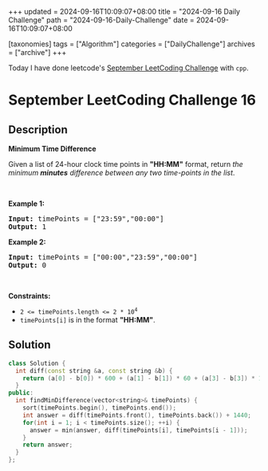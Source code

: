+++
updated = 2024-09-16T10:09:07+08:00
title = "2024-09-16 Daily Challenge"
path = "2024-09-16-Daily-Challenge"
date = 2024-09-16T10:09:07+08:00

[taxonomies]
tags = ["Algorithm"]
categories = ["DailyChallenge"]
archives = ["archive"]
+++

Today I have done leetcode's [September LeetCoding Challenge](https://leetcode.com/problems/minimum-time-difference/) with `cpp`.

<!-- more -->

# September LeetCoding Challenge 16

## Description

**Minimum Time Difference**

Given a list of 24-hour clock time points in <strong>&quot;HH:MM&quot;</strong> format, return <em>the minimum <b>minutes</b> difference between any two time-points in the list</em>.
<p>&nbsp;</p>
<p><strong class="example">Example 1:</strong></p>
<pre><strong>Input:</strong> timePoints = ["23:59","00:00"]
<strong>Output:</strong> 1
</pre><p><strong class="example">Example 2:</strong></p>
<pre><strong>Input:</strong> timePoints = ["00:00","23:59","00:00"]
<strong>Output:</strong> 0
</pre>
<p>&nbsp;</p>
<p><strong>Constraints:</strong></p>

<ul>
	<li><code>2 &lt;= timePoints.length &lt;= 2 * 10<sup>4</sup></code></li>
	<li><code>timePoints[i]</code> is in the format <strong>&quot;HH:MM&quot;</strong>.</li>
</ul>



## Solution

``` cpp
class Solution {
  int diff(const string &a, const string &b) {
    return (a[0] - b[0]) * 600 + (a[1] - b[1]) * 60 + (a[3] - b[3]) * 10 + a[4] - b[4];
  }
public:
  int findMinDifference(vector<string>& timePoints) {
    sort(timePoints.begin(), timePoints.end());
    int answer = diff(timePoints.front(), timePoints.back()) + 1440;
    for(int i = 1; i < timePoints.size(); ++i) {
      answer = min(answer, diff(timePoints[i], timePoints[i - 1]));
    }
    return answer;
  }
};
```
